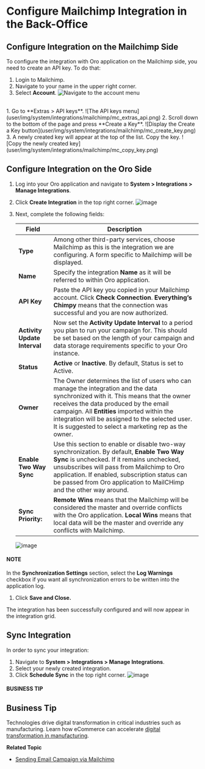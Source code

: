 <a id="user-guide-mc-integration"></a>

# Configure Mailchimp Integration in the Back-Office

<!-- begin_include -->

<a id="user-guide-mc-integration-mailchimp-side"></a>

## Configure Integration on the Mailchimp Side

To configure the integration with Oro application on the Mailchimp side, you need to
create an API key. To do that:

1. Login to Mailchimp.
2. Navigate to your name in the upper right corner.
3. Select **Account**.
   ![Navigate to the account menu](user/img/system/integrations/mailchimp/mc_account.png)

<br/>
1. Go to **Extras > API keys**.
   ![The API keys menu](user/img/system/integrations/mailchimp/mc_extras_api.png)
2. Scroll down to the bottom of the page and press **Create a Key**.
   ![Display the Create a Key button](user/img/system/integrations/mailchimp/mc_create_key.png)
3. A newly created key will appear at the top of the list. Copy the key.
   ![Copy the newly created key](user/img/system/integrations/mailchimp/mc_copy_key.png)

<a id="user-guide-mc-integration-oro-side"></a>

## Configure Integration on the Oro Side

1. Log into your Oro application and navigate to **System > Integrations > Manage Integrations**.
2. Click **Create Integration** in the top right corner.
   ![image](user/img/system/integrations/mailchimp/mailchimp_create_integration.png)
3. Next, complete the following fields:

   | **Field**                    | **Description**                                                                                                                                                                                                                                                                                                                         |
   |------------------------------|-----------------------------------------------------------------------------------------------------------------------------------------------------------------------------------------------------------------------------------------------------------------------------------------------------------------------------------------|
   | **Type**                     | Among other third-party services, choose Mailchimp as this is the integration we are configuring. A form specific to Mailchimp will be displayed.                                                                                                                                                                                       |
   | **Name**                     | Specify the integration **Name** as it will be referred to within Oro application.                                                                                                                                                                                                                                                      |
   | **API Key**                  | Paste the API key you copied in your Mailchimp account. Click **Check Connection**. **Everything’s Chimpy** means that the connection was successful and    you are now authorized.                                                                                                                                                     |
   | **Activity Update Interval** | Now set the **Activity Update Interval** to a period you plan to run your campaign for. This should be set based on the length of your campaign and data    storage requirements specific to your Oro instance.                                                                                                                         |
   | **Status**                   | **Active** or **Inactive**. By default, Status is set to Active.                                                                                                                                                                                                                                                                        |
   | **Owner**                    | The Owner determines the list of users who can manage the integration and the data synchronized with it. This means that the owner receives the data    produced by the email campaign. All **Entities** imported within the integration will be assigned to the selected user. It is suggested to select a marketing rep as the owner. |
   | **Enable Two Way Sync**      | Use this section to enable or disable two-way synchronization. By default, **Enable Two Way Sync** is unchecked. If it remains unchecked, unsubscribes    will pass from Mailchimp to Oro application. If enabled, subscription status can be passed from Oro application to MailCHimp and the other way around.                        |
   | **Sync Priority:**           | **Remote Wins** means that the Mailchimp will be considered the master and override conflicts with the Oro application. **Local Wins** means that local data will    be the master and override any conflicts with Mailchimp.                                                                                                           |
   ![image](user/img/system/integrations/mailchimp/choose_mc_integration.png)

#### NOTE
In the **Synchronization Settings** section, select the **Log Warnings** checkbox if you want all synchronization errors to be written into the application log.

1. Click **Save and Close.**

The integration has been successfully configured and will now appear in the integration grid.

## Sync Integration

In order to sync your integration:

1. Navigate to **System > Integrations > Manage Integrations**.
2. Select your newly created integration.
3. Click **Schedule Sync** in the top right corner.
   ![image](user/img/system/integrations/mailchimp/o_manage_integrations_orocrm_schedule_sync.png)

#### BUSINESS TIP
## Business Tip

Technologies drive digital transformation in critical industries such as manufacturing. Learn how eCommerce can accelerate <a href="https://oroinc.com/b2b-ecommerce/blog/digital-transformation-in-manufacturing/" target="_blank">digital transformation in manufacturing</a>.

**Related Topic**

* [Sending Email Campaign via Mailchimp](../../marketing/email-campaigns/sending-email-campaign-via-mailchimp.md#user-guide-mailchimp-campaign)
